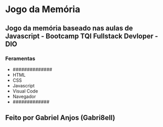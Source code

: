 # Jogo da Memória
## Jogo da memória baseado nas aulas de Javascript - Bootcamp TQI Fullstack Devloper - DIO

### Feramentas
*   ##############
*   HTML
*   CSS
*   Javascript
*   Visual Code
*   Navegador
*   #############

## Feito por Gabriel Anjos (Gabri8ell)
